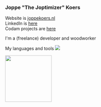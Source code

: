 ### Joppe "The Joptimizer" Koers

Website is [joppekoers.nl](https://joppekoers.nl)\
LinkedIn is [here](https://www.linkedin.com/in/joppekoers)\
Codam projects are [here](https://github.com/42-jkoers)

I'm a (freelance) developer and woodworker

My languages and tools
<img src="https://skillicons.dev/icons?i=ts,nodejs,c,cs,cpp,docker,react,rust,go,bun,vscode,vim,svelte,sentry,bash,dotnet,python,linux,grafana,redis,nginx,postgres,express,tailwind,arduino,bash,cloudflare,jquery,css,discord,figma,aws,gcp,git,github,githubactions,html,js,kubernetes,sqlite,mysql,cmake,gherkin,nestjs,ps,rollupjs,nextjs,md,regex,planetscale,p5js,latex,postman,raspberrypi,atom,sketchup,vercel,vite,jest,vue" />

<img src="https://github-readme-stats.vercel.app/api?username=sirmorfield&theme=dark&count_private=true&show_icons=true&number_format=long&hide_title=true&hide_rank=true&disable_animations=true" height="150"/>
